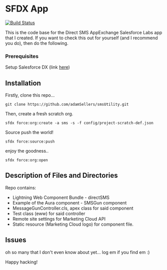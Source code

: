 # SFDX  App
[![Build Status](https://travis-ci.org/adamSellers/smsUtility.svg?branch=master)](https://travis-ci.org/adamSellers/smsUtility)

This is the code base for the Direct SMS AppExchange Salesforce Labs app that I created. If you want to check this out for yourself (and I recommend you do), then do the following. 

### Prerequisites

Setup Salesforce DX (link [here](https://developer.salesforce.com/docs/atlas.en-us.sfdx_dev.meta/sfdx_dev/sfdx_dev_develop.htm))


## Installation
Firstly, clone this repo...
````
git clone https://github.com/adamSellers/smsUtility.git
````
Then, create a fresh scratch org.
````
sfdx force:org:create -a sms -s -f config/project-scratch-def.json
````
Source push the world!
````
sfdx force:source:push
````
enjoy the goodness..
````
sfdx force:org:open
````

## Description of Files and Directories
Repo contains: 

- Lightning Web Component Bundle - directSMS
- Example of the Aura component - SMSGun component
- MessageGunController.cls, apex class for said component
- Test class (eww) for said controller
- Remote site settings for Marketing Cloud API
- Static resource (Marketing Cloud logo) for component file.
    
## Issues
oh so many that I don't even know about yet... log em if you find em :) 

Happy hacking!

